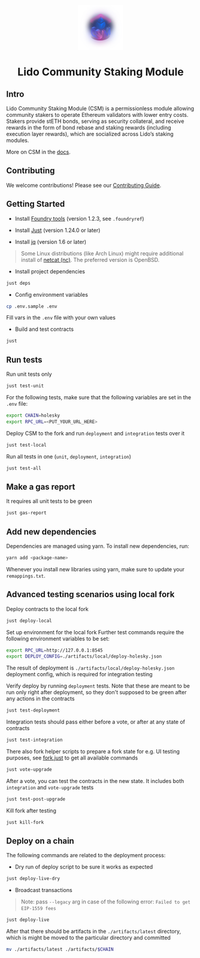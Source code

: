 <p align="center">
  <img src="logo.png" width="120" alt="CSM Logo"/>
</p>
<h1 align="center"> Lido Community Staking Module </h1>

## Intro

Lido Community Staking Module (CSM) is a permissionless module allowing community stakers to operate Ethereum validators with lower entry costs. Stakers provide stETH bonds, serving as security collateral, and receive rewards in the form of bond rebase and staking rewards (including execution layer rewards), which are socialized across Lido’s staking modules.

More on CSM in the [docs](https://docs.lido.fi/staking-modules/csm/intro).

## Contributing

We welcome contributions! Please see our [Contributing Guide](CONTRIBUTING.md).

## Getting Started

- Install [Foundry tools](https://book.getfoundry.sh/getting-started/installation) (version 1.2.3, see `.foundryref`)

- Install [Just](https://github.com/casey/just) (version 1.24.0 or later)

- Install [jq](https://jqlang.org/download/) (version 1.6 or later)

> Some Linux distributions (like Arch Linux) might require additional install of [netcat (nc)](https://en.wikipedia.org/wiki/Netcat). The preferred version is OpenBSD.

- Install project dependencies

```bash
just deps
```

- Config environment variables

```bash
cp .env.sample .env
```

Fill vars in the `.env` file with your own values

- Build and test contracts

```bash
just
```

## Run tests

Run unit tests only

```bash
just test-unit
```

For the following tests, make sure that the following variables are set in the `.env` file:

```bash
export CHAIN=holesky
export RPC_URL=<PUT_YOUR_URL_HERE>
```

Deploy CSM to the fork and run `deployment` and `integration` tests over it

```bash
just test-local
```

Run all tests in one (`unit`, `deployment`, `integration`)

```bash
just test-all
```

## Make a gas report

It requires all unit tests to be green

```bash
just gas-report
```

## Add new dependencies

Dependencies are managed using yarn. To install new dependencies, run:

```bash
yarn add <package-name>
```

Whenever you install new libraries using yarn, make sure to update your
`remappings.txt`.

## Advanced testing scenarios using local fork

Deploy contracts to the local fork

```bash
just deploy-local
```

Set up environment for the local fork
Further test commands require the following environment variables to be set:

```bash
export RPC_URL=http://127.0.0.1:8545
export DEPLOY_CONFIG=./artifacts/local/deploy-holesky.json
```

The result of deployment is `./artifacts/local/deploy-holesky.json` deployment config, which is required for integration testing

Verify deploy by running `deployment` tests.
Note that these are meant to be run only right after deployment, so they don't supposed to be green after any actions in the contracts

```bash
just test-deployment
```

Integration tests should pass either before a vote, or after at any state of contracts

```bash
just test-integration
```

There also fork helper scripts to prepare a fork state for e.g. UI testing purposes,
see [fork.just](./fork.just) to get all available commands

```bash
just vote-upgrade
```

After a vote, you can test the contracts in the new state. It includes both `integration` and `vote-upgrade` tests

```bash
just test-post-upgrade
```

Kill fork after testing

```bash
just kill-fork
```

## Deploy on a chain

The following commands are related to the deployment process:

- Dry run of deploy script to be sure it works as expected

```bash
just deploy-live-dry
```

- Broadcast transactions

> Note: pass `--legacy` arg in case of the following error: `Failed to get EIP-1559 fees`

```bash
just deploy-live
```

After that there should be artifacts in the `./artifacts/latest` directory,
which is might be moved to the particular directory and committed

```bash
mv ./artifacts/latest ./artifacts/$CHAIN
```
